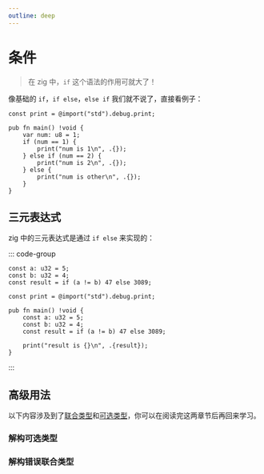 ```yaml
---
outline: deep
---
```


# 条件

> 在 zig 中，`if` 这个语法的作用可就大了！

像基础的 `if`，`if else`，`else if` 我们就不说了，直接看例子：

```zig
const print = @import("std").debug.print;

pub fn main() !void {
    var num: u8 = 1;
    if (num == 1) {
        print("num is 1\n", .{});
    } else if (num == 2) {
        print("num is 2\n", .{});
    } else {
        print("num is other\n", .{});
    }
}
```

## 三元表达式

zig 中的三元表达式是通过 `if else` 来实现的：

::: code-group

```zig [default]
const a: u32 = 5;
const b: u32 = 4;
const result = if (a != b) 47 else 3089;
```

```zig [more]
const print = @import("std").debug.print;

pub fn main() !void {
    const a: u32 = 5;
    const b: u32 = 4;
    const result = if (a != b) 47 else 3089;

    print("result is {}\n", .{result});
}
```

:::

## 高级用法

以下内容涉及到了[联合类型](/basic/union)和[可选类型](/basic/optional_type)，你可以在阅读完这两章节后再回来学习。

### 解构可选类型

### 解构错误联合类型
